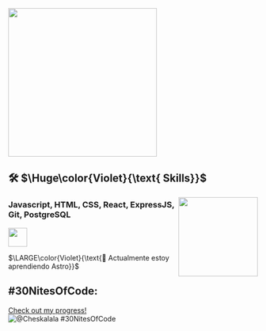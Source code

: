
<img height="300px" src="https://raw.githubusercontent.com/MelladoDev/MelladoDev/refs/heads/main/gifs/María%20Francisca%20Mellado.png">


## 🛠 $\Huge\color{Violet}{\text{ Skills}}$

<img align="right" height="160" width="160" src="https://gifdb.com/images/high/serious-purple-typing-cat-k07hmiokp97s2o3b.gif">

### Javascript, HTML, CSS, React, ExpressJS, Git, PostgreSQL

<img height="38px" src="https://skillicons.dev/icons?i=html,css,js,react,tailwind,postgres,nodejs,express,astro,bootstrap,git,github"/>

$\LARGE\color{Violet}{\text{🧠 Actualmente estoy aprendiendo Astro}}$

 

## #30NitesOfCode:
  [Check out my progress!](https://www.codedex.io/@Cheskalala/30-nites-of-code)  
  ![@Cheskalala #30NitesOfCode](https://www.codedex.io/api/petStatus?user=Cheskalala)

